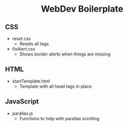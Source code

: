 <h1 align='center'>WebDev Boilerplate</h1>
<h2>CSS</h2>
<ul>
  <li>reset.css
    <ul>
      <li>Resets all tags</li>
    </ul>
  </li>
  <li>fixAlert.css
    <ul>
      <li>Shows border alerts when things are missing</li>
    </ul>
  </li>
</ul>
<h2>HTML</h2>
<ul>
  <li>startTemplate.html
    <ul>
      <li>Template with all head tags in place</li>
    </ul>
  </li>
</ul>

<h2>JavaScript</h2>
<ul>
  <li>parallax.js
    <ul>
      <li>Functions to help with parallax scrolling</li>
    </ul>
  </li>
</ul>
